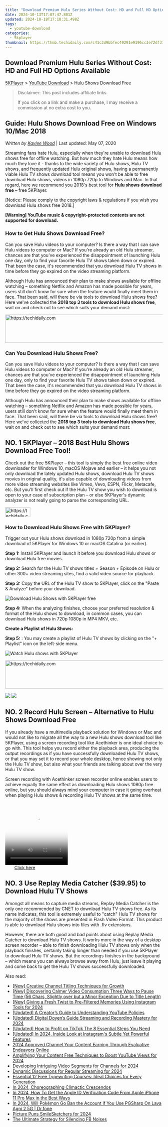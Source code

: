 ```yaml
---
title: "Download Premium Hulu Series Without Cost: HD and Full HD Options Available"
date: 2024-10-13T17:07:47.801Z
updated: 2024-10-18T17:18:31.498Z
tags:
  - youtube-download
categories:
  - 5kplayer
thumbnail: https://thmb.techidaily.com/c41c3d9bbfec49291e9196cc3e72df37d6e282bd9d98e3aaf4362ec3bb162d5f.jpg
---
```


## Download Premium Hulu Series Without Cost: HD and Full HD Options Available

[5KPlayer](https://tools.techidaily.com/5kplayer/products/) \> [YouTube Download](https://tools.techidaily.com/5kplayer/youtube-download/) \> Hulu Shows Download Free

>  Disclaimer: This post includes affiliate links
>
>  If you click on a link and make a purchase, I may receive a commission at no extra cost to you.
>

## Guide: Hulu Shows Download Free on Windows 10/Mac 2018

 _Written by [Kaylee Wood](https://www.quora.com/profile/Amanda-Hu-21)_ | Last updated: May 07, 2020 

Streaming fans hate Hulu, especially when they're unable to download Hulu shows free for offline watching. But how much they hate Hulu means how much they love it - thanks to the wide variety of Hulu shows, Hulu TV shows, and frequently updated Hulu original shows, having a permanently viable Hulu TV shows download tool means you won't be able to free download Hulu shows, videos in 1080p 720p to Windows and Mac. In that regard, here we recommend you 2018's best tool for **Hulu shows download free** – free 5KPlayer.

\[Notice: Please comply to the copyright laws & regulations if you wish you download Hulu shows free 2018.\]

**\[Warning\] YouTube music & copyright-protected contents are not supported for download.**

### How to Get Hulu Shows Download Free?

Can you save Hulu videos to your computer? Is there a way that I can save Hulu videos to computer or Mac? If you're already an old Hulu streamer, chances are that you've experienced the disappointment of launching Hulu one day, only to find your favorite Hulu TV shows taken down or expired. That been the case, it's recommended that you download Hulu TV shows in time before they go expired on the video streaming platform.

Although Hulu has announced their plan to make shows available for offline watching – something Netflix and Amazon has made possible for years, users still don't know for sure when the feature would finally meet them in face. That been said, will there be via tools to download Hulu shows free? Here we've collected the **2018 top 3 tools to download Hulu shows free**, wait on and check out to see which suits your demand most:

<!-- affiliate ads begin -->
<a href="https://ephamedtechinc.pxf.io/c/5597632/2130531/26400" target="_top" id="2130531">
  <img src="//a.impactradius-go.com/display-ad/26400-2130531" border="0" alt="https://techidaily.com" width="728" height="90"/>
</a>
<img height="0" width="0" src="https://ephamedtechinc.pxf.io/i/5597632/2130531/26400" style="position:absolute;visibility:hidden;" border="0" />
<!-- affiliate ads end -->

### Can You Download Hulu Shows Free?

Can you save Hulu videos to your computer? Is there a way that I can save Hulu videos to computer or Mac? If you're already an old Hulu streamer, chances are that you've experienced the disappointment of launching Hulu one day, only to find your favorite Hulu TV shows taken down or expired. That been the case, it's recommended that you download Hulu TV shows in time before they go expired on the video streaming platform.

Although Hulu has announced their plan to make shows available for offline watching – something Netflix and Amazon has made possible for years, users still don't know for sure when the feature would finally meet them in face. That been said, will there be via tools to download Hulu shows free? Here we've collected the **2018 top 3 tools to download Hulu shows free**, wait on and check out to see which suits your demand most:

## NO. 1 5KPlayer – 2018 Best Hulu Shows Download Free Tool!

Check out the free 5KPlayer – this tool is simply the best free online video downloader for Windows 10, macOS Mojave and earlier – it helps you not only download the lately updated Hulu shows, download Hulu TV shows movies in original quality, it's also capable of downloading videos from more video streaming websites like Vimeo, Vevo, ESPN, Flickr, Metacafe, etc. But you'll first check out if the Hulu TV show you wish to download is open to your case of subscription plan – or else 5KPlayer's dynamic analyzer is not really going to parse the corresponding URL.

<!-- affiliate ads begin -->
<a href="https://25home.pxf.io/c/5597632/2148634/16836" target="_top" id="2148634">
  <img src="//a.impactradius-go.com/display-ad/16836-2148634" border="0" alt="https://techidaily.com" width="80" height="31"/>
</a>
<img height="0" width="0" src="https://25home.pxf.io/i/5597632/2148634/16836" style="position:absolute;visibility:hidden;" border="0" />
<!-- affiliate ads end -->

### How to Download Hulu Shows Free with 5KPlayer?

Trigger out your Hulu shows download in 1080p 720p from a simple download of 5KPlayer for Windows 10 or macOS Catalina (or earlier).

**Step 1:** Install 5KPlayer and launch it before you download Hulu shows or download Hulu free movies. 

**Step 2:** Search for the Hulu TV shows titles + Season + Episode on Hulu or other 300+ video streaming sites, find a valid video source for playback. 

**Step 3:** Copy the URL of the Hulu TV show to 5KPlayer, click on the "Paste & Analyze" before your download. 

![Download Hulu Shows with 5KPlayer free](https://www.5kplayer.com/youtube-download/img/hulu-shows-download.jpg) 

**Step 4:** When the analyzing finishes, choose your preferred resolution & format of the Hulu shows to download, in common cases, you can download Hulu shows in 720p 1080p in MP4 MKV, etc.

**Create a Playlist of Hulu Shows:**

**Step 5:** : You may create a playlist of Hulu TV shows by clicking on the "+ Playlist" icon on the left-side menu. 

![Watch Hulu shows with 5KPlayer](https://www.5kplayer.com/youtube-download/img/hulu-handmaid-tale.jpg) 

<!-- affiliate ads begin -->
<a href="https://aligracehair.sjv.io/c/5597632/1918684/19272" target="_top" id="1918684">
  <img src="//a.impactradius-go.com/display-ad/19272-1918684" border="0" alt="https://techidaily.com" width="728" height="90"/>
</a>
<img height="0" width="0" src="https://aligracehair.sjv.io/i/5597632/1918684/19272" style="position:absolute;visibility:hidden;" border="0" />
<!-- affiliate ads end -->

[![](https://www.5kplayer.com/youtube-download/../button/freedownwhitewin.png)](https://tools.techidaily.com/5kplayer/products/) [![](https://www.5kplayer.com/youtube-download/../button/freedownbackmac.png)](https://tools.techidaily.com/5kplayer/products/) 

## NO. 2 Record Hulu Screen – Alternative to Hulu Shows Download Free

If you already have a multimedia playback solution for Windows or Mac and would not like to migrate all the way to a new Hulu shows download tool like 5KPlayer, using a screen recording tool like Acethinker is one ideal choice to go with. This tool helps you record either the playback area, producing the output recordings as if you have successfully downloaded Hulu TV shows, or that you may set it to record your whole desktop, hence showing not only the Hulu TV show, but also what your friends are talking about over the very Hulu TV show.

Screen recording with Acethinker screen recorder online enables users to achieve equally the same effect as downloading Hulu shows 1080p free online, but you should always mind your computer in case it going overheat when playing Hulu shows & recording Hulu TV shows at the same time.

<!-- affiliate ads begin -->
<span id="1743243">
					<video width="200" height="200" style="cursor:pointer"
           poster="//a.impactradius-go.com/display-clicktoplayimage/1743243.png"
           onclick="if(!this.playClicked){this.play();this.setAttribute('controls',true);this.playClicked=true;}">
	   <source src="//a.impactradius-go.com/display-ad/19272-1743243">
	   <img src="//a.impactradius-go.com/display-clicktoplayimage/1743243.png" style="border: none; height: 100%; width: 100%; object-fit: contain">
	</video>
	<div style="width:125px;text-align:center"><a href="javascript:window.open(decodeURIComponent('https%3A%2F%2Faligracehair.sjv.io%2Fc%2F5597632%2F1743243%2F19272'), '_blank');void(0);">Click here</a></div>
</span>
<img height="0" width="0" src="https://imp.pxf.io/i/5597632/1743243/19272" style="position:absolute;visibility:hidden;" border="0" />
<!-- affiliate ads end -->

## NO. 3 Use Replay Media Catcher ($39.95) to Download Hulu TV Shows

Amongst all means to capture media streams, Replay Media Catcher is the only one recommended by CNET to download Hulu TV shows free. As its name indicates, this tool is extremely useful to "catch" Hulu TV shows for the majority of the shows are presented in Flash Video Format. This product is able to download Hulu shows into files with .flv extensions. 

However, there are both good and bad points about using Replay Media Catcher to download Hulu TV shows. It works more in the way of a desktop screen recorder – able to finish downloading Hulu TV shows only when the playback finishes, certainly taking longer than needed if you use 5KPlayer to download Hulu TV shows. But the recordings finishes in the background – which means you can always browse away from Hulu, just leave it playing and come back to get the Hulu TV shows successfully downloaded.

<ins class="adsbygoogle"
     style="display:block"
     data-ad-format="autorelaxed"
     data-ad-client="ca-pub-7571918770474297"
     data-ad-slot="1223367746"></ins>

<ins class="adsbygoogle"
     style="display:block"
     data-ad-client="ca-pub-7571918770474297"
     data-ad-slot="8358498916"
     data-ad-format="auto"
     data-full-width-responsive="true"></ins>

<span class="atpl-alsoreadstyle">Also read:</span>
<div><ul>
<li><a href="https://youtube-video-recordings.techidaily.com/new-creative-channel-titling-techniques-for-growth/"><u>[New] Creative Channel Titling Techniques for Growth</u></a></li>
<li><a href="https://youtube-video-recordings.techidaily.com/new-discovering-calmer-video-consumption-three-ways-to-pause-time-56-chars-slightly-over-but-a-minor-exception-due-to-title-length/"><u>[New] Discovering Calmer Video Consumption Three Ways to Pause Time (56 Chars, Slightly over but a Minor Exception Due to Title Length)</u></a></li>
<li><a href="https://instagram-clips.techidaily.com/new-giving-a-fresh-twist-to-pre-filtered-memories-using-instagram-tools-for-2024/"><u>[New] Giving a Fresh Twist to Pre-Filtered Memories Using Instagram Tools for 2024</u></a></li>
<li><a href="https://youtube-video-recordings.techidaily.com/updated-a-creators-guide-to-understanding-youtube-policies/"><u>[Updated] A Creator’s Guide to Understanding YouTube Policies</u></a></li>
<li><a href="https://desktop-recording.techidaily.com/updated-digital-doyens-guide-streaming-and-recording-mastery-for-2024/"><u>[Updated] Digital Doyen’s Guide Streaming and Recording Mastery for 2024</u></a></li>
<li><a href="https://tiktok-clips.techidaily.com/updated-how-to-profit-on-tiktok-the-8-essential-steps-you-need/"><u>[Updated] How to Profit on TikTok The 8 Essential Steps You Need</u></a></li>
<li><a href="https://instagram-video-files.techidaily.com/updated-in-2024-inside-look-at-instagrams-subtle-yet-powerful-features/"><u>[Updated] In 2024, Inside Look at Instagram's Subtle Yet Powerful Features</u></a></li>
<li><a href="https://youtube-video-recordings.techidaily.com/2024-approved-channel-your-content-earning-through-evaluative-endeavors-online/"><u>2024 Approved Channel Your Content Earning Through Evaluative Endeavors Online</u></a></li>
<li><a href="https://youtube-video-recordings.techidaily.com/amplifying-your-content-free-techniques-to-boost-youtube-views-for-2024/"><u>Amplifying Your Content Free Techniques to Boost YouTube Views for 2024</u></a></li>
<li><a href="https://youtube-video-recordings.techidaily.com/developing-intriguing-video-segments-for-channels-for-2024/"><u>Developing Intriguing Video Segments for Channels for 2024</u></a></li>
<li><a href="https://youtube-video-recordings.techidaily.com/dynamic-discussions-for-regular-streaming-for-2024/"><u>Dynamic Discussions for Regular Streaming for 2024</u></a></li>
<li><a href="https://techtrends.techidaily.com/essential-12-free-typewriting-courses-ideal-choices-for-every-generation/"><u>Essential 12 Free Typewriting Courses: Ideal Choices for Every Generation</u></a></li>
<li><a href="https://youtube-video-recordings.techidaily.com/in-2024-choreographing-climactic-crescendos/"><u>In 2024, Choreographing Climactic Crescendos</u></a></li>
<li><a href="https://apple-account.techidaily.com/in-2024-how-to-get-the-apple-id-verification-code-from-apple-iphone-11-pro-max-in-the-best-ways-by-drfone-ios/"><u>In 2024, How To Get the Apple ID Verification Code From Apple iPhone 11 Pro Max in the Best Ways</u></a></li>
<li><a href="https://android-pokemon-go.techidaily.com/in-2024-will-pokemon-go-ban-the-account-if-you-use-pgsharp-on-lava-agni-2-5g-drfone-by-drfone-virtual-android/"><u>In 2024, Will Pokémon Go Ban the Account if You Use PGSharp On Lava Agni 2 5G | Dr.fone</u></a></li>
<li><a href="https://extra-guidance.techidaily.com/picture-puns-smilesketchers-for-2024/"><u>Picture Puns SmileSketchers for 2024</u></a></li>
<li><a href="https://facebook.techidaily.com/the-ultimate-strategy-for-silencing-fb-noises/"><u>The Ultimate Strategy for Silencing FB Noises</u></a></li>
</ul></div>


